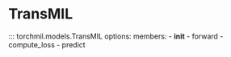 # TransMIL

::: torchmil.models.TransMIL
    options:
        members:
            - __init__
            - forward
            - compute_loss
            - predict